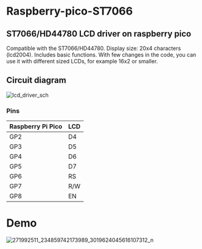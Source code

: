 # Raspberry-pico-ST7066
## ST7066/HD44780  LCD driver on raspberry pico

Compatible with the ST7066/HD44780.
Display size: 20x4 characters (lcd2004). Includes basic functions. With few changes in the code, you can use it with different sized LCDs, for example 16x2 or smaller.

## Circuit diagram

![lcd_driver_sch](https://user-images.githubusercontent.com/60490314/151700925-a0e5e7c1-ec73-4d8c-a68e-6113c827f622.png)

### Pins

| Raspberry Pi Pico  | LCD |
| ------------- | ------------- |
| GP2  | D4 |
| GP3  | D5 |
| GP4  | D6  |
| GP5  | D7  |
| GP6  | RS  |
| GP7  | R/W |
| GP8  | EN  |

# Demo

![271992511_234859742173989_3019624045616107312_n](https://user-images.githubusercontent.com/60490314/151701432-c04ef3d9-c631-47a6-a2d9-7f08e2eb56f5.jpg)
